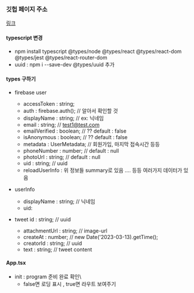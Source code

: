### 깃헙 페이지 주소

[링크](https://jmeno1011.github.io/tweet-clone/)

#### typescript 변경
- npm install typescript @types/node @types/react @types/react-dom @types/jest @types/react-router-dom
- uuid : npm i --save-dev @types/uuid 추가

#### types 구하기
- firebase user
  - accessToken : string;
  - auth : firebase.auth(); // 알아서 확인할 것
  - displayName : string; // ex: 닉네임
  - email : string; // test1@test.com
  - emailVerified : boolean; // ?? default : false
  - isAnonymous : boolean; // ?? default : false
  - metadata : UserMetadata; // 회원가입, 마지막 접속시간 등등
  - phoneNumber : number; // default : null
  - photoUrl : string; // default : null
  - uid : string; // uuid
  - reloadUserInfo : 위 정보들 summary로 있음
  .... 등등 여러가지 데이터가 있음

- userInfo
  - displayName : string; // 닉네임
  - uid: 

- tweet id : string; // uuid
  - attachmentUrl : string; // image-url
  - createAt : number; // new Date('2023-03-13).getTime();
  - creatorId : string; // uuid
  - text : string; // tweet content

#### App.tsx 
- init : program 준비 완료 확인\
  - false면 로딩 표시 , true면 라우트 보여주기